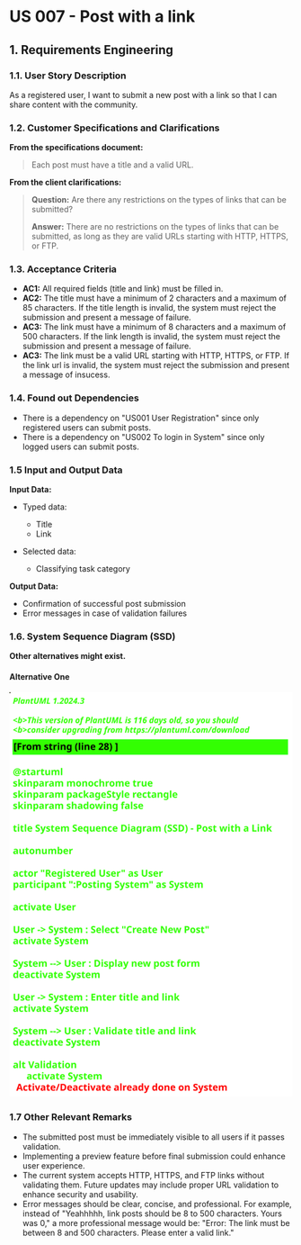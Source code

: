 # US 007 - Post with a link 

## 1. Requirements Engineering


### 1.1. User Story Description

As a registered user, I want to submit a new post with a link so that I can share content with the community.

### 1.2. Customer Specifications and Clarifications 


**From the specifications document:**

>	Each post must have a title and a valid URL.


**From the client clarifications:**

> **Question:** Are there any restrictions on the types of links that can be submitted?
>  
> **Answer:** There are no restrictions on the types of links that can be submitted, as long as they are valid URLs starting with HTTP, HTTPS, or FTP.


### 1.3. Acceptance Criteria


* **AC1:** All required fields (title and link) must be filled in.
* **AC2:** The title must have a minimum of 2 characters and a maximum of 85 characters. If the title length is invalid, the system must reject the submission and present a message of failure.
* **AC3:** The link must have a minimum of 8 characters and a maximum of 500 characters. If the link length is invalid, the system must reject the submission and present a message of failure.
* **AC3:** The link must be a valid URL starting with HTTP, HTTPS, or FTP. If the link url is invalid, the system must reject the submission and present a message of insucess.

### 1.4. Found out Dependencies

* There is a dependency on "US001 User Registration" since only registered users can submit posts.
* There is a dependency on "US002 To login in System" since only logged users can submit posts.

### 1.5 Input and Output Data


**Input Data:**

* Typed data:
	* Title 
	* Link 
	
* Selected data:
	* Classifying task category 


**Output Data:**

* Confirmation of successful post submission
* Error messages in case of validation failures

### 1.6. System Sequence Diagram (SSD)

**Other alternatives might exist.**

#### Alternative One

![System Sequence Diagram - Alternative One](svg/us007-system-sequence-diagram-alternative-one.svg)

### 1.7 Other Relevant Remarks

* The submitted post must be immediately visible to all users if it passes validation.
* Implementing a preview feature before final submission could enhance user experience.
* The current system accepts HTTP, HTTPS, and FTP links without validating them. Future updates may include proper URL validation to enhance security and usability.
* Error messages should be clear, concise, and professional. For example, instead of "Yeahhhhh, link posts should be 8 to 500 characters. Yours was 0," a more professional message would be: "Error: The link must be between 8 and 500 characters. Please enter a valid link."